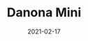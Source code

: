 ---
title: "Danona Mini"
image_primary: "img/DANONA_Mesa_Mini_1.jpg"
description: "Danona%20is%20the%20collection%20which%20best%20has%20been%20adapted%20to%20the%20changes%20in%20Bover.%20It%20has%20been%20present%20from%20the%20very%20beginning%2C%20a%20contemporaneous%20and%20timeless%20product%20adaptable%20to%20any%20environment.%20Danona%20is%20a%20product%20which%20can%20be%20customized%20and%20has%20a%20good%20quality-price%20balance."
designer: "Joana Bover"
tags: 
  - "Bover"
  - "Indoor"
  - "Table"
  - "Pendant"
  - "Floor"
  - "Indoor Lamps"
href: "https://www.bover.es/en/lamp/danona-mini/"
category: "indoor-lamps"
subtitle: ""
manufacturer: "Bover"
slug: "/manufacturers/bover/indoor-lamps/joana-bover-danona-mini"
date: "2021-02-17"
---